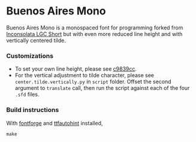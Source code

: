# Buenos Aires Mono

Buenos Aires Mono is a monospaced font for programming forked from [Inconsolata LGC Short](https://github.com/eggsyntax/Inconsolata-LGC-Short) but with even more reduced line height and with vertically centered tilde.

### Customizations

- To set your own line height, please see [c9839cc](https://github.com/MihailJP/Inconsolata-LGC/commit/c9839cc066eb7ca2b1d2eedee06242ba203fdb77).
- For the vertical adjustment to tilde character, please see `center.tilde.vertically.py` in `script` folder. Offset the second argument to `translate` call, then run the script against each of the four `.sfd` files.

### Build instructions

With [fontforge](https://fontforge.org) and [ttfautohint](https://github.com/fonttools/ttfautohint-py) installed,

```
make
```
